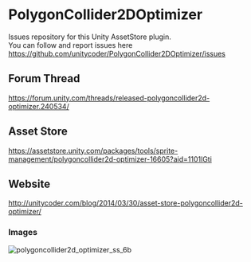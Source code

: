 # PolygonCollider2DOptimizer
Issues repository for this Unity AssetStore plugin.<br>
You can follow and report issues here https://github.com/unitycoder/PolygonCollider2DOptimizer/issues

## Forum Thread
https://forum.unity.com/threads/released-polygoncollider2d-optimizer.240534/

## Asset Store
https://assetstore.unity.com/packages/tools/sprite-management/polygoncollider2d-optimizer-16605?aid=1101lGti

## Website
http://unitycoder.com/blog/2014/03/30/asset-store-polygoncollider2d-optimizer/

### Images
![polygoncollider2d_optimizer_ss_6b](https://user-images.githubusercontent.com/5438317/75622832-4ac33b80-5bad-11ea-98a0-db8a9e19db6e.jpg)
